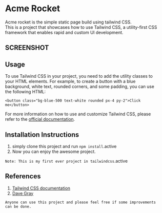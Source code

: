 # Acme Rocket 
Acme rocket is the simple static page build using tailwind CSS.<BR>
This is a project that showcases how to use Tailwind CSS, a utility-first CSS framework that enables rapid and custom UI development.

## SCREENSHOT

## Usage
To use Tailwind CSS in your project, you need to add the utility classes to your HTML elements. For example, to create a button with a blue background, white text, rounded corners, and some padding, you can use the following HTML:

`<button class="bg-blue-500 text-white rounded px-4 py-2">Click me</button>`

For more information on how to use and customize Tailwind CSS, please refer to the [official documentation](https://tailwindcss.com/docs/installation).

## Installation Instructions
1. simply clone this project and run `npm install`.active
2. Now you can enjoy the awesome project.

`Note: This is my first ever project in tailwindcss`.active
## References
1. [Tailwind CSS documentation](https://tailwindcss.com/docs/installation)
2. [Dave Gray](https://www.youtube.com/watch?v=lCxcTsOHrjo)

`Anyone can use this project and please feel free if some improvements can be done.`